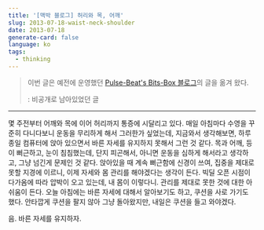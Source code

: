 ```yaml
---
title: '[맥박 블로그] 허리와 목, 어깨'
slug: 2013-07-18-waist-neck-shoulder
date: 2013-07-18
generate-card: false
language: ko
tags:
  - thinking
---
```


> 이번 글은 예전에 운영했던 [Pulse-Beat's Bits-Box 블로그](https://pulsebeat.tistory.com/)의 글을 옮겨 왔다.
>
> : 비공개로 남아있었던 글

---

몇 주전부터 어깨와 목에 이어 허리까지 통증에 시달리고 있다. 매일 아침마다 수영을 꾸준히 다니다보니 운동을 무리하게 해서 그러한가 싶었는데, 지금와서 생각해보면, 하루 종일 컴퓨터에 앉아 있으면서 바른 자세를 유지하지 못해서 그런 것 같다. 목과 어깨, 등이 뻐근하고, 눈이 침침했는데, 단지 피곤해서, 아니면 운동을 심하게 해서라고 생각하고, 그냥 넘긴게 문제인 것 같다. 앉아있을 때 계속 뻐근함에 신경이 쓰여, 집중을 제대로 못할 지경에 이르니, 이제 자세와 몸 관리를 해야겠다는 생각이 든다. 빅딜 오픈 시점이 다가옴에 따라 압박이 오고 있는데, 내 몸이 이렇다니. 관리를 제대로 못한 것에 대한 아쉬움이 든다. 오늘 아침에는 바른 자세에 대해서 알아보기도 하고, 쿠션을 사로 가기도 했다. 안타깝게 쿠션을 팔지 않아 그냥 돌아왔지만, 내일은 쿠션을 들고 와야겠다.

음. 바른 자세를 유지하자.
